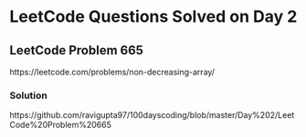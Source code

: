 <h1>LeetCode Questions Solved on Day 2</h1>

<h2>LeetCode Problem 665</h2>  https://leetcode.com/problems/non-decreasing-array/
<h3>Solution</h3>  https://github.com/ravigupta97/100dayscoding/blob/master/Day%202/LeetCode%20Problem%20665
